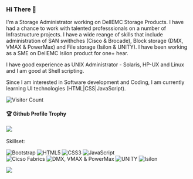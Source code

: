 ### Hi There 👋

I'm a Storage Administrator working on DellEMC Storage Products. I have had a chance to work with talented professsionals on a number of Infrastructure projects. I have a wide reange of skills that include administration of SAN swithches (Cisco & Brocade), Block storage (DMX, VMAX & PowerMax) and File storage (Isilon & UNITY). I have been working as a SME on DellEMC Isilon product for one+ hear.

I have good experience as UNIX Administrator - Solaris, HP-UX and Linux and I am good at Shell scripting.

Since I am interested in Software development and Coding, I am currently learning UI technologies (HTML|CSS|JavaScript).

![Visitor Count](https://profile-counter.glitch.me/venkatramaraju77/count.svg)

<div>
  <h4>🏆 Github Profile Trophy</h4>
  <a href="https://github.com/ryo-ma/github-profile-trophy">
    <img src="https://github-profile-trophy.vercel.app/?username=venkatramaraju77&column=7"/>
  </a>
</div>

<br>
Skillset: 

<img alt="Bootstrap" src="https://img.shields.io/badge/bootstrap-%23563D7C.svg?style=flat-square&logo=bootstrap&logoColor=white"/> <img alt="HTML5" src="https://img.shields.io/badge/html5-%23E34F26.svg?style=flat-square&logo=html5&logoColor=white"/> <img alt="CSS3" src="https://img.shields.io/badge/css3-%231572B6.svg?style=flat-square&logo=css3&logoColor=white"/> <img alt="JavaScript" src="https://img.shields.io/badge/JavaScript-%2343853D.svg?style=flat-square&logo=node-dot-js&logoColor=white"/> <br>
<img alt="Cicso Fabrics" src="https://img.shields.io/badge/Cicso Fabrics-%23563D7C.svg?style=flat-square&logo=node-dot-js&logoColor=white"/> 
<img alt="DMX, VMAX & PowerMax" src="https://img.shields.io/badge/DMX, VMAX & PowerMax-%23E34F26.svg?style=flat-square&logo=node-dot-js&logoColor=white"/> 
<img alt="UNITY" src="https://img.shields.io/badge/UNITY-%231572B6.svg?style=flat-square&logo=node-dot-js&logoColor=white"/> 
<img alt="Isilon" src="https://img.shields.io/badge/Isilon-%2343853D.svg?style=flat-square&logo=node-dot-js&logoColor=white"/> 

![](https://activity-graph.herokuapp.com/graph?username=venkatramaraju77&theme=react-dark&area=true)

<!--
**Aakashdeveloper/Aakashdeveloper** is a ✨ _special_ ✨ repository because its `README.md` (this file) appears on your GitHub profile.

Here are some ideas to get you started:

- 🔭 I’m currently working on ...
- 🌱 I’m currently learning ...
- 👯 I’m looking to collaborate on ...
- 🤔 I’m looking for help with ...
- 💬 Ask me about ...
- 📫 How to reach me: ...
- 😄 Pronouns: ...
- ⚡ Fun fact: .....

-->


